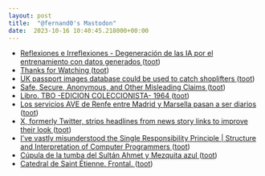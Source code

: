 ```yaml
---
layout: post
title:  "@fernand0's Mastodon"
date:  2023-10-16 10:40:45.218000+00:00
---
```

*  [
         Reflexiones e Irreflexiones - Degeneración de las IA por el entrenamiento con datos generados
       ](http://fernand0.blogalia.com//historias/7875) ([toot](https://mastodon.social/@fernand0/111244269664088385))
*  [Thanks for Watching   ](https://about.netflix.com/en/news/thanks-for-watching) ([toot](https://mastodon.social/@fernand0/111244189502419880))
*  [UK passport images database could be used to catch shoplifters ](https://www.theguardian.com/uk-news/2023/oct/02/uk-passport-images-database-could-be-used-to-catch-shoplifter) ([toot](https://mastodon.social/@fernand0/111244037268928679))
*  [Safe, Secure, Anonymous, and Other Misleading Claims ](https://www.troyhunt.com/safe-secure-anonymous-and-other-misleading-claims) ([toot](https://mastodon.social/@fernand0/111243656733427207))
*  [Libro. TBO -EDICION COLECCIONISTA-  1964 ](https://fotografiasenmovimiento.wordpress.com/2023/08/16/libro-tbo-edicion-coleccionista-1964) ([toot](https://mastodon.social/@fernand0/111243551105184464))
*  [Los servicios AVE de Renfe entre Madrid y Marsella pasan a ser diarios ](https://www.vialibre-ffe.com/noticias.asp?not=4073) ([toot](https://mastodon.social/@fernand0/111243535599869365))
*  [X, formerly Twitter, strips headlines from news story links to improve their look ](https://www.theguardian.com/technology/2023/oct/05/x-twitter-strips-headlines-new-links-why-elon-mus) ([toot](https://mastodon.social/@fernand0/111240479197264245))
*  [
I’ve vastly misunderstood the Single Responsibility Principle \| Structure and Interpretation of Computer Programmers	 ](https://www.sicpers.info/2023/10/ive-vastly-misunderstood-the-single-responsibility-principle) ([toot](https://mastodon.social/@fernand0/111240185801075015))
*  [Cúpula de la tumba del Sultán Ahmet y Mezquita azul ](https://avecesunafoto.wordpress.com/2023/10/15/cupula-de-la-tumba-del-sultan-ahmet-y-mezquita-azul) ([toot](https://mastodon.social/@fernand0/111240125780270473))
*  [Catedral de Saint Étienne. Frontal. ](https://www.flickr.com/photos/fernand0/53236965470) ([toot](https://mastodon.social/@fernand0/111240110304760327))
